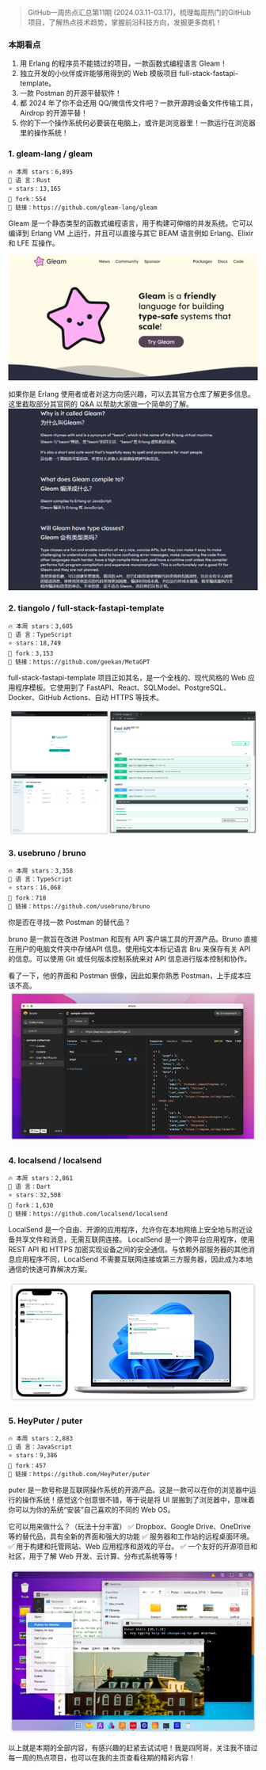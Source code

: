 

> GitHub一周热点汇总第11期 (2024.03.11-03.17)，梳理每周热门的GitHub项目，了解热点技术趋势，掌握前沿科技方向，发掘更多商机！


### 本期看点
1. 用 Erlang 的程序员不能错过的项目，一款函数式编程语言 Gleam！
2. 独立开发的小伙伴或许能够用得到的 Web 模板项目 full-stack-fastapi-template。
3. 一款 Postman 的开源平替软件！
4. 都 2024 年了你不会还用 QQ/微信传文件吧？一款开源跨设备文件传输工具，Airdrop 的开源平替！
5. 你的下一个操作系统何必要装在电脑上，或许是浏览器里！一款运行在浏览器里的操作系统！

### 1. gleam-lang / gleam

```text
🔥 本周 stars：6,895
🔨 语 言：Rust
⭐ stars：13,165
🍴 fork：554
🔗 链接：https://github.com/gleam-lang/gleam
```

Gleam 是一个静态类型的函数式编程语言，用于构建可伸缩的并发系统。它可以编译到 Erlang VM 上运行，并且可以直接与其它 BEAM 语言例如 Erlang、Elixir 和 LFE 互操作。

![](../../attachments/GitHub一周热点汇总第11期-gleam官网.png)

如果你是 Erlang 使用者或者对这方向感兴趣，可以去其官方仓库了解更多信息。这里截取部分其官网的 Q&A 以帮助大家做一个简单的了解。
![](../../attachments/GitHub一周热点汇总第11期-gleam%20q&a-2.png)


### 2. tiangolo / full-stack-fastapi-template

```text
🔥 本周 stars：3,605
🔨 语 言：TypeScript
⭐ stars：18,749
🍴 fork：3,153
🔗 链接：https://github.com/geekan/MetaGPT
```

full-stack-fastapi-template 项目正如其名，是一个全栈的、现代风格的 Web 应用程序模板。它使用到了 FastAPI、React、SQLModel、PostgreSQL、Docker、GitHub Actions、自动 HTTPS 等技术。

![](../../attachments/GitHub一周热点汇总第11期-full%20stack%20fast%20api%20template.png)



### 3. usebruno / bruno

```text
🔥 本周 stars：3,358
🔨 语 言：TypeScript
⭐ stars：16,068
🍴 fork：718
🔗 链接：https://github.com/usebruno/bruno
```

你是否在寻找一款 Postman 的替代品？

bruno 是一款旨在改进 Postman 和现有 API 客户端工具的开源产品。Bruno 直接在用户的电脑文件夹中存储API 信息。使用纯文本标记语言 Bru 来保存有关 API 的信息。可以使用 Git 或任何版本控制系统来对 API 信息进行版本控制和协作。

看了一下，他的界面和 Postman 很像，因此如果你熟悉 Postman，上手成本应该不高。
![](../../attachments/GitHub一周热点汇总第11期-Bruno的用户界面.png)



### 4. localsend / localsend

```text
🔥 本周 stars：2,861
🔨 语 言：Dart
⭐ stars：32,508
🍴 fork：1,630
🔗 链接：https://github.com/localsend/localsend
```

LocalSend 是一个自由、开源的应用程序，允许你在本地网络上安全地与附近设备共享文件和消息，无需互联网连接。
LocalSend 是一个跨平台应用程序，使用 REST API 和 HTTPS 加密实现设备之间的安全通信。与依赖外部服务器的其他消息应用程序不同，LocalSend 不需要互联网连接或第三方服务器，因此成为本地通信的快速可靠解决方案。

![](../../attachments/GitHub一周热点汇总第11期-localsend跨平台截图.png)



### 5. HeyPuter / puter

```text
🔥 本周 stars：2,883
🔨 语 言：JavaScript
⭐ stars：9,386
🍴 fork：457
🔗 链接：https://github.com/HeyPuter/puter
```

puter 是一款号称是互联网操作系统的开源产品。这是一款可以在你的浏览器中运行的操作系统！感觉这个创意很不错，等于说是将 UI 层搬到了浏览器中，意味着你可以为你的系统“安装”自己喜欢的不同的 Web OS。

它可以用来做什么？（玩法十分丰富）
✅ Dropbox、Google Drive、OneDrive 等的替代品，具有全新的界面和强大的功能
✅ 服务器和工作站的远程桌面环境。
✅ 用于构建和托管网站、Web 应用程序和游戏的平台。
✅ 一个友好的开源项目和社区，用于了解 Web 开发、云计算、分布式系统等等！

![](../../attachments/GitHub一周热点汇总第11期-puter%20演示.png)



以上就是本期的全部内容，有感兴趣的赶紧去试试吧！我是四阿哥，关注我不错过每一周的热点项目，也可以在我的主页查看往期的精彩内容！

